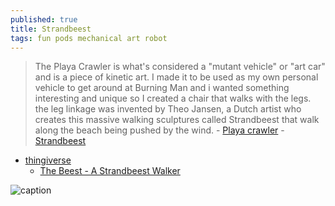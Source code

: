 ```yaml
---
published: true
title: Strandbeest
tags: fun pods mechanical art robot
---
```

> The Playa Crawler is what's considered a "mutant vehicle" or "art car" and is a piece of kinetic art. I made it to be used as my own personal vehicle to get around at Burning Man and i wanted something interesting and unique so I created a chair that walks with the legs. the leg linkage was invented by Theo Jansen, a Dutch artist who creates this massive walking sculptures called Strandbeest that walk along the beach being pushed by the wind. - [Playa crawler](https://www.youtube.com/watch?v=TzehmObSjAE) - [Strandbeest](https://www.youtube.com/watch?v=LewVEF2B_pM) 

- [thingiverse](https://www.thingiverse.com/search?q=strandbeest&dwh=105dd6eb745aeb4)
	- [The Beest - A Strandbeest Walker](https://www.thingiverse.com/thing:2216204)

![caption](https://web.archive.org/web/20170730105230if_/http://boim.com/Walkin8r/JansenCycle.gif)